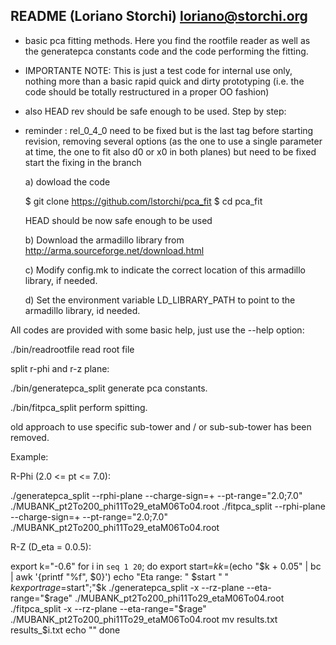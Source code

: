 README (Loriano Storchi) loriano@storchi.org
---------------------------------------------------------------------
- basic pca fitting methods. Here  you  find  the  rootfile  reader 
  as well as the generatepca constants code and the code performing 
  the fitting.
- IMPORTANTE NOTE: This is just a test code for internal use only, 
  nothing more than a basic rapid quick and dirty prototyping (i.e.
  the code should be totally restructured in a proper OO fashion)
- also HEAD rev should be safe enough to be used. Step by step:
- reminder : rel_0_4_0 need to be fixed but is the last tag before 
  starting revision, removing several options (as the one to use a 
  single parameter at time, the one to fit also d0 or x0 in both planes) 
  but need to be fixed start the fixing in the branch

  a) dowload the code  

  $ git clone https://github.com/lstorchi/pca_fit
  $ cd pca_fit
  
  HEAD should be now safe enough to be used

  b) Download the armadillo library from http://arma.sourceforge.net/download.html 
  
  c) Modify config.mk to indicate the correct location of this armadillo library, if needed.
  
  d) Set the environment variable LD_LIBRARY_PATH to point to the armadillo library, id needed.

All codes are provided with some basic help, just use the  --help option:

./bin/readrootfile  read root file

split r-phi and r-z plane:

./bin/generatepca_split generate pca constants.

./bin/fitpca_split perform spitting.

old approach to use specific sub-tower and / or sub-sub-tower has been removed.

Example: 

R-Phi (2.0 <= pt <= 7.0): 

./generatepca_split --rphi-plane --charge-sign=+ --pt-range="2.0;7.0" ./MUBANK_pt2To200_phi11To29_etaM06To04.root
./fitpca_split --rphi-plane --charge-sign=+ --pt-range="2.0;7.0" ./MUBANK_pt2To200_phi11To29_etaM06To04.root

R-Z (D_eta = 0.0.5):

export k="-0.6" 
for i in `seq 1 20`;
do
  export start=$k
  k=$(echo "$k + 0.05" | bc | awk '{printf "%f", $0}')
  echo "Eta range: " $start " "  $k
  export rage=$start";"$k
  ./generatepca_split -x --rz-plane --eta-range="$rage" ./MUBANK_pt2To200_phi11To29_etaM06To04.root
  ./fitpca_split -x --rz-plane --eta-range="$rage" ./MUBANK_pt2To200_phi11To29_etaM06To04.root
  mv results.txt results_$i.txt
  echo ""
done

